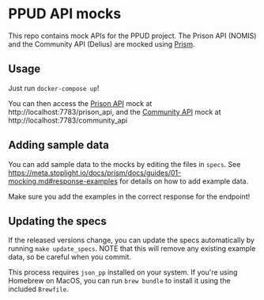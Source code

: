 # PPUD API mocks

This repo contains mock APIs for the PPUD project. The Prison API (NOMIS) and the Community API (Delius) are mocked using [Prism](https://meta.stoplight.io/docs/prism/README.md).

## Usage

Just run `docker-compose up`!

You can then access the [Prison API](https://api.prison.service.justice.gov.uk/swagger-ui.html) mock at http://localhost:7783/prison_api, and the [Community API](https://community-api-public.test.delius.probation.hmpps.dsd.io/swagger-ui.html) mock at http://localhost:7783/community_api

## Adding sample data

You can add sample data to the mocks by editing the files in `specs`. See https://meta.stoplight.io/docs/prism/docs/guides/01-mocking.md#response-examples for details on how to add example data.

Make sure you add the examples in the correct response for the endpoint!


## Updating the specs

If the released versions change, you can update the specs automatically by running `make update_specs`. NOTE that this will remove any existing example data, so be careful when you commit.

This process requires `json_pp` installed on your system. If you're using Homebrew on MacOS, you can run `brew bundle` to install it using the included `Brewfile`.
